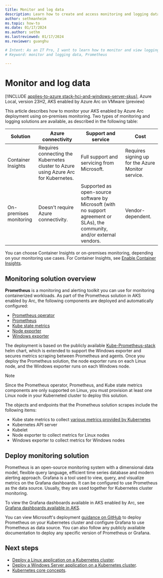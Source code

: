 ```yaml
---
title: Monitor and log data
description: Learn how to create and access monitoring and logging data for AKS enabled by Arc.
author: sethmanheim
ms.topic: how-to
ms.date: 01/17/2024
ms.author: sethm 
ms.lastreviewed: 01/17/2024
ms.reviewer: guanghu

# Intent: As an IT Pro, I want to learn how to monitor and view logging data for AKS.
# Keyword: monitor and logging data, Prometheus

---
```


# Monitor and log data

[!INCLUDE [applies-to-azure stack-hci-and-windows-server-skus](includes/aks-hci-applies-to-skus/aks-hybrid-applies-to-azure-stack-hci-windows-server-sku.md)], Azure Local, version 23H2, AKS enabled by Azure Arc on VMware (preview)

This article describes how to monitor your AKS enabled by Azure Arc deployment using on-premises monitoring. Two types of monitoring and logging solutions are available, as described in the following table:

|      Solution                    |      Azure connectivity                                                               |      Support and service                                                                                                               |      Cost                                                   |
|----------------------------------|---------------------------------------------------------------------------------------|----------------------------------------------------------------------------------------------------------------------------------------|-------------------------------------------------------------|
|     Container Insights         |     Requires connecting the Kubernetes cluster to Azure using Azure Arc for Kubernetes.    |     Full support and servicing from Microsoft.                                                                                       |     Requires signing up for the Azure Monitor service.    |
|     On-premises monitoring     |     Doesn't require Azure connectivity.                                             |     Supported as open-source software by Microsoft (with no support agreement or SLAs), the community, and/or external vendors.    |     Vendor-dependent.                                       |

You can choose Container Insights or on-premises monitoring, depending on your monitoring use cases. For Container Insights, see [Enable Container Insights](/azure/azure-monitor/containers/kubernetes-monitoring-enable).

## Monitoring solution overview

**Prometheus** is a monitoring and alerting toolkit you can use for monitoring containerized workloads. As part of the Prometheus solution in AKS enabled by Arc, the following components are deployed and automatically configured:

- [Prometheus operator](https://github.com/prometheus-operator/prometheus-operator)
- [Prometheus](https://github.com/prometheus/prometheus)
- [Kube state metrics](https://github.com/kubernetes/kube-state-metrics)
- [Node exporter](https://github.com/prometheus/node_exporter)
- [Windows exporter](https://github.com/prometheus-community/windows_exporter)

The deployment is based on the publicly available [Kube-Prometheus-stack](https://github.com/prometheus-community/helm-charts/tree/main/charts/kube-prometheus-stack) helm chart, which is extended to support the Windows exporter and secures metrics scraping between Prometheus and agents. Once you deploy the Prometheus solution, the node exporter runs on each Linux node, and the Windows exporter runs on each Windows node.

> [!NOTE]
> Since the Prometheus operator, Prometheus, and Kube state metrics components are only supported on Linux, you must provision at least one Linux node in your Kuberneted cluster to deploy this solution.

The objects and endpoints that the Prometheus solution scrapes include the following items:

- Kube state metrics to collect [various metrics provided by Kubernetes](https://github.com/kubernetes/kube-state-metrics/tree/master/docs#exposed-metrics) 
- Kubernetes API server
- Kubelet
- Node exporter to collect metrics for Linux nodes
- Windows exporter to collect metrics for Windows nodes

## Deploy monitoring solution

Prometheus is an open-source monitoring system with a dimensional data model, flexible query language, efficient time series database and modern alerting approach. Grafana is a tool used to view, query, and visualize metrics on the Grafana dashboards. It can be configured to use Prometheus as the data source. Usually, they are used together for Kubernetes cluster monitoring.

To view the Grafana dashboards available in AKS enabled by Arc, see [Grafana dashboards available in AKS](https://github.com/microsoft/AKS-HCI-Apps/blob/main/Monitoring/Grafana.md#grafana-dashboards-available-in-aks-hci).

You can view Microsoft's deployment [guidance on GitHub](https://github.com/microsoft/AKS-Arc-Apps/tree/main/Monitoring) to deploy Prometheus on your Kubernetes cluster and configure Grafana to use Prometheus as data source. You can also follow any publicly available documentation to deploy any specific version of Prometheus or Grafana.

## Next steps

- [Deploy a Linux application on a Kubernetes cluster](./deploy-linux-application.md).
- [Deploy a Windows Server application on a Kubernetes cluster](./deploy-windows-application.md).
- [Kubernetes core concepts](kubernetes-concepts.md).
